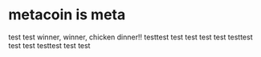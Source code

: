 # metacoin is meta

test
test
winner, winner, chicken dinner!!
testtest
test
test
test
test
testtest
test
test
testtest
test
test
